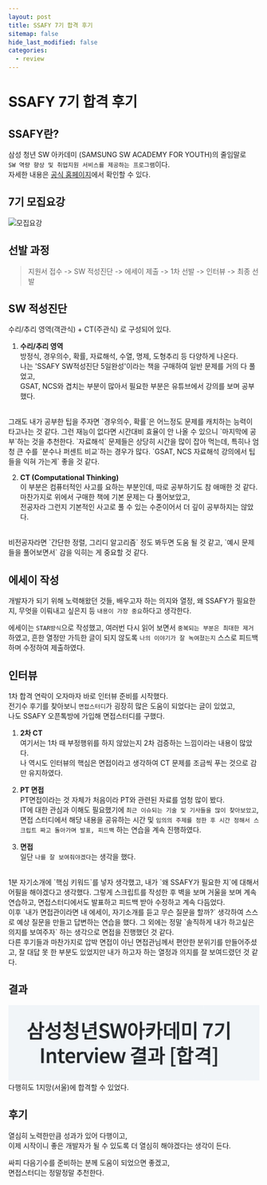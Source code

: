 ```yaml
---
layout: post
title: SSAFY 7기 합격 후기
sitemap: false
hide_last_modified: false
categories:
  - review
---
```

# SSAFY 7기 합격 후기

## SSAFY란?
삼성 청년 SW 아카데미 (SAMSUNG SW ACADEMY FOR YOUTH)의 줄임말로  
`SW 역량 향상 및 취업지원 서비스를 제공하는 프로그램`이다.  
자세한 내용은 [공식 홈페이지](https://www.ssafy.com/)에서 확인할 수 있다.

## 7기 모집요강
![모집요강](https://www.ssafy.com/gate/service/swpcommboard/20211013101225629_BHUV2RDL.png)

## 선발 과정
> 지원서 접수 -> SW 적성진단 -> 에세이 제출 -> 1차 선발 -> 인터뷰 -> 최종 선발

## SW 적성진단
수리/추리 영역(객관식) + CT(주관식) 로 구성되어 있다.  
1. **수리/추리 영역**  
방정식, 경우의수, 확률, 자료해석, 수열, 명제, 도형추리 등 다양하게 나온다.  
나는 'SSAFY SW적성진단 5일완성'이라는 책을 구매하여 일반 문제를 거의 다 풀었고,  
GSAT, NCS와 겹치는 부분이 많아서 필요한 부분은 유튜브에서 강의를 보며 공부했다.  
<br>
그래도 내가 공부한 팁을 주자면 `경우의수, 확률`은 어느정도 문제를 캐치하는 능력이 타고나는 것 같다. 그런 재능이 없다면 시간대비 효율이 안 나올 수 있으니 `마지막에 공부`하는 것을 추천한다.  
`자료해석` 문제들은 상당히 시간을 많이 잡아 먹는데, 특히나 엄청 큰 수를  `분수나 퍼센트 비교`하는 경우가 많다. `GSAT, NCS 자료해석 강의에서 팁들을 익혀 가는게` 좋을 것 같다.

2. **CT (Computational Thinking)**  
이 부분은 컴퓨터적인 사고를 요하는 부분인데, 따로 공부하기도 참 애매한 것 같다.  
마찬가지로 위에서 구매한 책에 기본 문제는 다 풀어보았고,  
전공자라 그런지 기본적인 사고로 풀 수 있는 수준이어서 더 깊이 공부하지는 않았다.  
<br>
비전공자라면 `간단한 정렬, 그리디 알고리즘` 정도 봐두면 도움 될 것 같고,  
`예시 문제들을 풀어보면서` 감을 익히는 게 중요할 것 같다. 

## 에세이 작성
개발자가 되기 위해 노력해왔던 것들, 배우고자 하는 의지와 열정, 왜 SSAFY가 필요한지, 무엇을 이뤄내고 싶은지 등 `내용이 가장 중요`하다고 생각한다.  

에세이는 `STAR방식`으로 작성했고, 여러번 다시 읽어 보면서 `중복되는 부분은 최대한 제거`하였고, 흔한 열정만 가득한 글이 되지 않도록 `나의 이야기가 잘 녹여졌는지` 스스로 피드백하며 수정하여 제출하였다.

## 인터뷰
1차 합격 연락이 오자마자 바로 인터뷰 준비를 시작했다.  
전기수 후기를 찾아보니 `면접스터디`가 굉장히 많은 도움이 되었다는 글이 있었고,  
나도 SSAFY 오픈톡방에 가입해 면접스터디를 구했다.  

1. **2차 CT**  
여기서는 1차 때 부정행위를 하지 않았는지 2차 검증하는 느낌이라는 내용이 많았다.  
나 역시도 인터뷰의 핵심은 면접이라고 생각하여 CT 문제를 조금씩 푸는 것으로 감만 유지하였다.

2. **PT 면접**  
PT면접이라는 것 자체가 처음이라 PT와 관련된 자료를 엄청 많이 봤다.  
IT에 대한 관심과 이해도 필요했기에 `최근 이슈되는 기술 및 기사들을 많이 찾아보았고`,  
면접 스터디에서 해당 내용을 공유하는 시간 및 `임의의 주제를 정한 후 시간 정해서 스크립트 짜고 돌아가며 발표, 피드백` 하는 연습을 계속 진행하였다.

3. **면접**  
일단 `나를 잘 보여줘야겠다`는 생각을 했다.  
<br>
1분 자기소개에 `핵심 키워드`를 넣자 생각했고, 내가 `왜 SSAFY가 필요한 지`에 대해서 어필을 해야겠다고 생각했다.  
그렇게 스크립트를 작성한 후 벽을 보며 거울을 보며 계속 연습하고, 면접스터디에서도 발표하고 피드백 받아 수정하고 계속 다듬었다.  
<br>
이후 `내가 면접관이라면 내 에세이, 자기소개를 듣고 무슨 질문을 할까?` 생각하여 스스로 예상 질문을 만들고 답변하는 연습을 했다. 그 외에는 정말 `솔직하게 내가 하고싶은 의지를 보여주자` 하는 생각으로 면접을 진행했던 것 같다.  
<br>
다른 후기들과 마찬가지로 압박 면접이 아닌 면접관님께서 편안한 분위기를 만들어주셨고, 잘 대답 못 한 부분도 있었지만 내가 하고자 하는 열정과 의지를 잘 보여드렸던 것 같다.

## 결과
![합격](/assets/img/blog/review/ssafy.jpg)  
다행히도 1지망(서울)에 합격할 수 있었다.

## 후기
열심히 노력한만큼 성과가 있어 다행이고,  
이제 시작이니 좋은 개발자가 될 수 있도록 더 열심히 해야겠다는 생각이 든다.

싸피 다음기수를 준비하는 분께 도움이 되었으면 좋겠고,  
면접스터디는 정말정말 추천한다.  